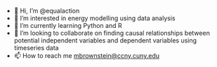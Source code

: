 - 👋 Hi, I’m @equalaction
- 👀 I’m interested in energy modelling using data analysis
- 🌱 I’m currently learning Python and R
- 💞️ I’m looking to collaborate on finding causal relationships between potential independent variables and dependent variables using timeseries data
- 📫 How to reach me mbrownstein@ccny.cuny.edu
